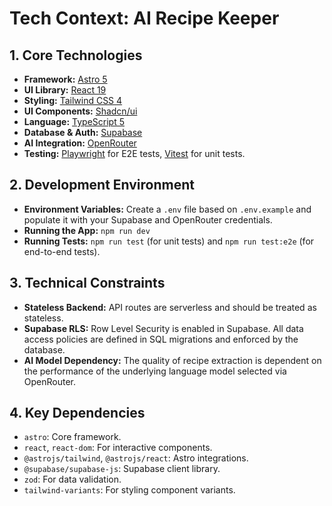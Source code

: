 # Tech Context: AI Recipe Keeper

## 1. Core Technologies

- **Framework:** [Astro 5](https://astro.build/)
- **UI Library:** [React 19](https://react.dev/)
- **Styling:** [Tailwind CSS 4](https://tailwindcss.com/)
- **UI Components:** [Shadcn/ui](https://ui.shadcn.com/)
- **Language:** [TypeScript 5](https://www.typescriptlang.org/)
- **Database & Auth:** [Supabase](https://supabase.com/)
- **AI Integration:** [OpenRouter](https://openrouter.ai/)
- **Testing:** [Playwright](https://playwright.dev/) for E2E tests, [Vitest](https://vitest.dev/) for unit tests.

## 2. Development Environment

- **Environment Variables:** Create a `.env` file based on `.env.example` and populate it with your Supabase and OpenRouter credentials.
- **Running the App:** `npm run dev`
- **Running Tests:** `npm run test` (for unit tests) and `npm run test:e2e` (for end-to-end tests).

## 3. Technical Constraints

- **Stateless Backend:** API routes are serverless and should be treated as stateless.
- **Supabase RLS:** Row Level Security is enabled in Supabase. All data access policies are defined in SQL migrations and enforced by the database.
- **AI Model Dependency:** The quality of recipe extraction is dependent on the performance of the underlying language model selected via OpenRouter.

## 4. Key Dependencies

- `astro`: Core framework.
- `react`, `react-dom`: For interactive components.
- `@astrojs/tailwind`, `@astrojs/react`: Astro integrations.
- `@supabase/supabase-js`: Supabase client library.
- `zod`: For data validation.
- `tailwind-variants`: For styling component variants.
